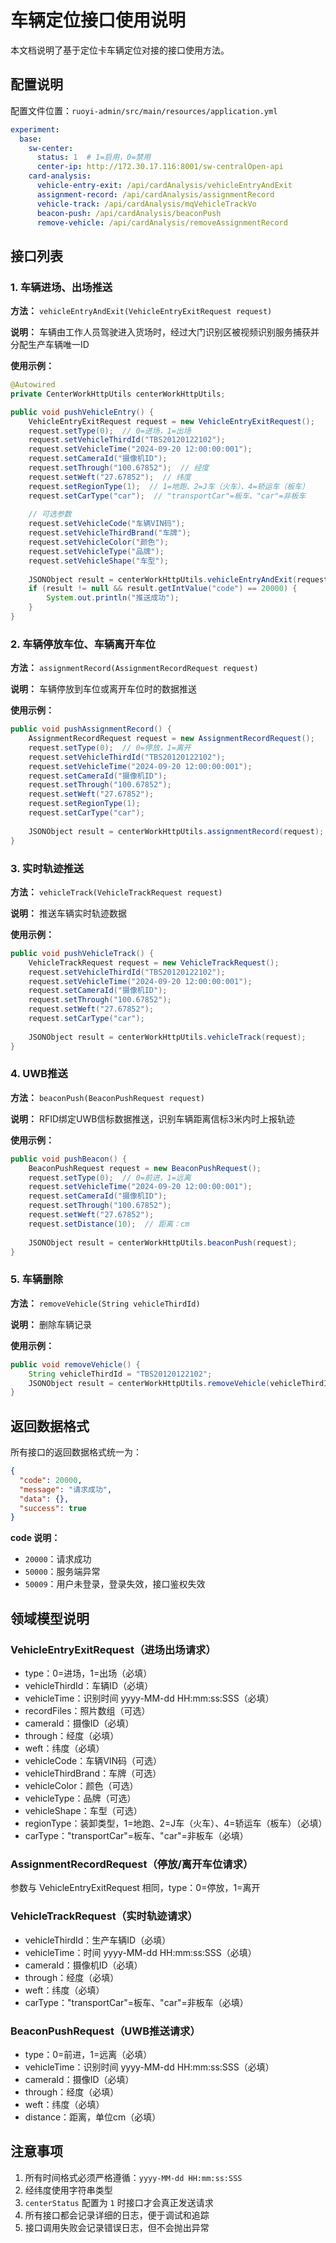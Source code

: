 # 车辆定位接口使用说明

本文档说明了基于定位卡车辆定位对接的接口使用方法。

## 配置说明

配置文件位置：`ruoyi-admin/src/main/resources/application.yml`

```yaml
experiment:
  base:
    sw-center:
      status: 1  # 1=启用，0=禁用
      center-ip: http://172.30.17.116:8001/sw-centralOpen-api
    card-analysis:
      vehicle-entry-exit: /api/cardAnalysis/vehicleEntryAndExit
      assignment-record: /api/cardAnalysis/assignmentRecord
      vehicle-track: /api/cardAnalysis/mqVehicleTrackVo
      beacon-push: /api/cardAnalysis/beaconPush
      remove-vehicle: /api/cardAnalysis/removeAssignmentRecord
```

## 接口列表

### 1. 车辆进场、出场推送

**方法：** `vehicleEntryAndExit(VehicleEntryExitRequest request)`

**说明：** 车辆由工作人员驾驶进入货场时，经过大门识别区被视频识别服务捕获并分配生产车辆唯一ID

**使用示例：**
```java
@Autowired
private CenterWorkHttpUtils centerWorkHttpUtils;

public void pushVehicleEntry() {
    VehicleEntryExitRequest request = new VehicleEntryExitRequest();
    request.setType(0);  // 0=进场，1=出场
    request.setVehicleThirdId("TBS20120122102");
    request.setVehicleTime("2024-09-20 12:00:00:001");
    request.setCameraId("摄像机ID");
    request.setThrough("100.67852");  // 经度
    request.setWeft("27.67852");  // 纬度
    request.setRegionType(1);  // 1=地跑、2=J车（火车）、4=轿运车（板车）
    request.setCarType("car");  // "transportCar"=板车、"car"=非板车
    
    // 可选参数
    request.setVehicleCode("车辆VIN码");
    request.setVehicleThirdBrand("车牌");
    request.setVehicleColor("颜色");
    request.setVehicleType("品牌");
    request.setVehicleShape("车型");
    
    JSONObject result = centerWorkHttpUtils.vehicleEntryAndExit(request);
    if (result != null && result.getIntValue("code") == 20000) {
        System.out.println("推送成功");
    }
}
```

### 2. 车辆停放车位、车辆离开车位

**方法：** `assignmentRecord(AssignmentRecordRequest request)`

**说明：** 车辆停放到车位或离开车位时的数据推送

**使用示例：**
```java
public void pushAssignmentRecord() {
    AssignmentRecordRequest request = new AssignmentRecordRequest();
    request.setType(0);  // 0=停放，1=离开
    request.setVehicleThirdId("TBS20120122102");
    request.setVehicleTime("2024-09-20 12:00:00:001");
    request.setCameraId("摄像机ID");
    request.setThrough("100.67852");
    request.setWeft("27.67852");
    request.setRegionType(1);
    request.setCarType("car");
    
    JSONObject result = centerWorkHttpUtils.assignmentRecord(request);
}
```

### 3. 实时轨迹推送

**方法：** `vehicleTrack(VehicleTrackRequest request)`

**说明：** 推送车辆实时轨迹数据

**使用示例：**
```java
public void pushVehicleTrack() {
    VehicleTrackRequest request = new VehicleTrackRequest();
    request.setVehicleThirdId("TBS20120122102");
    request.setVehicleTime("2024-09-20 12:00:00:001");
    request.setCameraId("摄像机ID");
    request.setThrough("100.67852");
    request.setWeft("27.67852");
    request.setCarType("car");
    
    JSONObject result = centerWorkHttpUtils.vehicleTrack(request);
}
```

### 4. UWB推送

**方法：** `beaconPush(BeaconPushRequest request)`

**说明：** RFID绑定UWB信标数据推送，识别车辆距离信标3米内时上报轨迹

**使用示例：**
```java
public void pushBeacon() {
    BeaconPushRequest request = new BeaconPushRequest();
    request.setType(0);  // 0=前进，1=远离
    request.setVehicleTime("2024-09-20 12:00:00:001");
    request.setCameraId("摄像机ID");
    request.setThrough("100.67852");
    request.setWeft("27.67852");
    request.setDistance(10);  // 距离：cm
    
    JSONObject result = centerWorkHttpUtils.beaconPush(request);
}
```

### 5. 车辆删除

**方法：** `removeVehicle(String vehicleThirdId)`

**说明：** 删除车辆记录

**使用示例：**
```java
public void removeVehicle() {
    String vehicleThirdId = "TBS20120122102";
    JSONObject result = centerWorkHttpUtils.removeVehicle(vehicleThirdId);
}
```

## 返回数据格式

所有接口的返回数据格式统一为：

```json
{
  "code": 20000,
  "message": "请求成功",
  "data": {},
  "success": true
}
```

**code 说明：**
- `20000`：请求成功
- `50000`：服务端异常
- `50009`：用户未登录，登录失效，接口鉴权失效

## 领域模型说明

### VehicleEntryExitRequest（进场出场请求）
- type：0=进场，1=出场（必填）
- vehicleThirdId：车辆ID（必填）
- vehicleTime：识别时间 yyyy-MM-dd HH:mm:ss:SSS（必填）
- recordFiles：照片数组（可选）
- cameraId：摄像ID（必填）
- through：经度（必填）
- weft：纬度（必填）
- vehicleCode：车辆VIN码（可选）
- vehicleThirdBrand：车牌（可选）
- vehicleColor：颜色（可选）
- vehicleType：品牌（可选）
- vehicleShape：车型（可选）
- regionType：装卸类型，1=地跑、2=J车（火车）、4=轿运车（板车）（必填）
- carType："transportCar"=板车、"car"=非板车（必填）

### AssignmentRecordRequest（停放/离开车位请求）
参数与 VehicleEntryExitRequest 相同，type：0=停放，1=离开

### VehicleTrackRequest（实时轨迹请求）
- vehicleThirdId：生产车辆ID（必填）
- vehicleTime：时间 yyyy-MM-dd HH:mm:ss:SSS（必填）
- cameraId：摄像机ID（必填）
- through：经度（必填）
- weft：纬度（必填）
- carType："transportCar"=板车、"car"=非板车（必填）

### BeaconPushRequest（UWB推送请求）
- type：0=前进，1=远离（必填）
- vehicleTime：识别时间 yyyy-MM-dd HH:mm:ss:SSS（必填）
- cameraId：摄像ID（必填）
- through：经度（必填）
- weft：纬度（必填）
- distance：距离，单位cm（必填）

## 注意事项

1. 所有时间格式必须严格遵循：`yyyy-MM-dd HH:mm:ss:SSS`
2. 经纬度使用字符串类型
3. `centerStatus` 配置为 `1` 时接口才会真正发送请求
4. 所有接口都会记录详细的日志，便于调试和追踪
5. 接口调用失败会记录错误日志，但不会抛出异常

